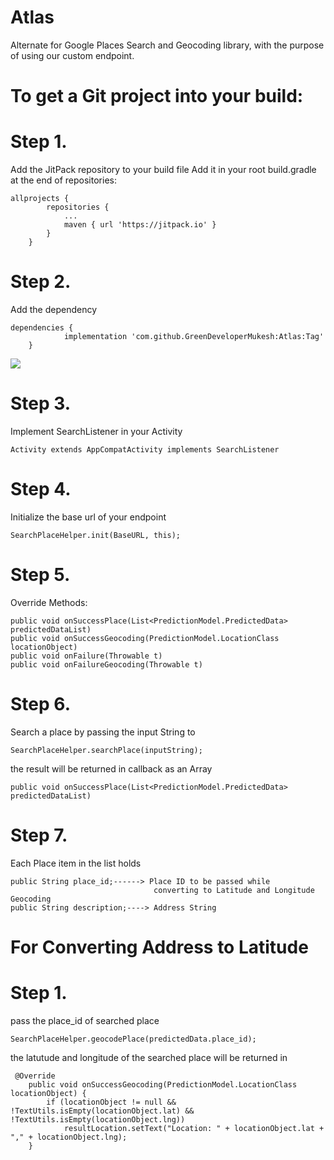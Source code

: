 # Atlas
Alternate for Google Places Search and Geocoding library, with the purpose of using our custom endpoint.



# To get a Git project into your build:

# Step 1. 
Add the JitPack repository to your build file 
Add it in your root build.gradle at the end of repositories:
```
allprojects {
		repositories {
			...
			maven { url 'https://jitpack.io' }
		}
	}
```
# Step 2. 
Add the dependency
```
dependencies {
	        implementation 'com.github.GreenDeveloperMukesh:Atlas:Tag'
	}
```

[![](https://jitpack.io/v/GreenDeveloperMukesh/Atlas.svg)](https://jitpack.io/#GreenDeveloperMukesh/Atlas)

# Step 3.
Implement SearchListener in your Activity
````
Activity extends AppCompatActivity implements SearchListener

````
# Step 4.
Initialize the base url of your endpoint
```
SearchPlaceHelper.init(BaseURL, this);
```

# Step 5.
Override Methods:
```
public void onSuccessPlace(List<PredictionModel.PredictedData> predictedDataList)
public void onSuccessGeocoding(PredictionModel.LocationClass locationObject)
public void onFailure(Throwable t)
public void onFailureGeocoding(Throwable t)
```
# Step 6.
Search a place by passing the input String to 
```
SearchPlaceHelper.searchPlace(inputString);
```
the result will be returned in callback as an Array
```
public void onSuccessPlace(List<PredictionModel.PredictedData> predictedDataList)
```
# Step 7.
Each Place item in the list holds
```
public String place_id;------> Place ID to be passed while 
                                converting to Latitude and Longitude Geocoding
public String description;----> Address String 
```
# For Converting Address to Latitude
# Step 1.
pass the place_id of searched place 
```
SearchPlaceHelper.geocodePlace(predictedData.place_id);
```
the latutude and longitude of the searched place will be returned in 
```
 @Override
    public void onSuccessGeocoding(PredictionModel.LocationClass locationObject) {
        if (locationObject != null && !TextUtils.isEmpty(locationObject.lat) && !TextUtils.isEmpty(locationObject.lng))
            resultLocation.setText("Location: " + locationObject.lat + "," + locationObject.lng);
    }
```

